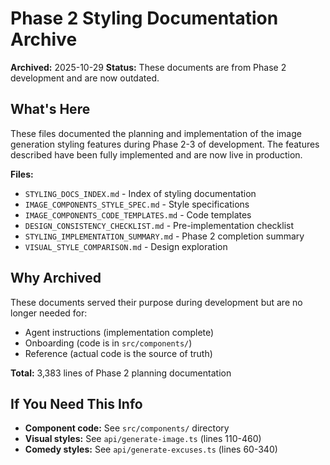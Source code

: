 # Phase 2 Styling Documentation Archive

**Archived:** 2025-10-29
**Status:** These documents are from Phase 2 development and are now outdated.

## What's Here

These files documented the planning and implementation of the image generation styling features during Phase 2-3 of development. The features described have been fully implemented and are now live in production.

**Files:**
- `STYLING_DOCS_INDEX.md` - Index of styling documentation
- `IMAGE_COMPONENTS_STYLE_SPEC.md` - Style specifications
- `IMAGE_COMPONENTS_CODE_TEMPLATES.md` - Code templates
- `DESIGN_CONSISTENCY_CHECKLIST.md` - Pre-implementation checklist
- `STYLING_IMPLEMENTATION_SUMMARY.md` - Phase 2 completion summary
- `VISUAL_STYLE_COMPARISON.md` - Design exploration

## Why Archived

These documents served their purpose during development but are no longer needed for:
- Agent instructions (implementation complete)
- Onboarding (code is in `src/components/`)
- Reference (actual code is the source of truth)

**Total:** 3,383 lines of Phase 2 planning documentation

## If You Need This Info

- **Component code:** See `src/components/` directory
- **Visual styles:** See `api/generate-image.ts` (lines 110-460)
- **Comedy styles:** See `api/generate-excuses.ts` (lines 60-340)
